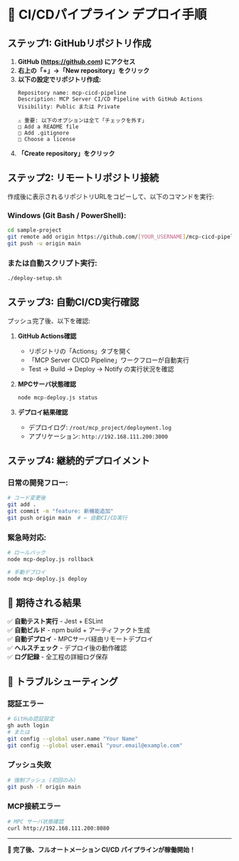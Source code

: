 # 🚀 CI/CDパイプライン デプロイ手順

## ステップ1: GitHubリポジトリ作成

1. **GitHub (https://github.com) にアクセス**
2. **右上の「+」→「New repository」をクリック**
3. **以下の設定でリポジトリ作成:**
   ```
   Repository name: mcp-cicd-pipeline
   Description: MCP Server CI/CD Pipeline with GitHub Actions
   Visibility: Public または Private
   
   ⚠️ 重要: 以下のオプションは全て「チェックを外す」
   □ Add a README file
   □ Add .gitignore  
   □ Choose a license
   ```
4. **「Create repository」をクリック**

## ステップ2: リモートリポジトリ接続

作成後に表示されるリポジトリURLをコピーして、以下のコマンドを実行:

### Windows (Git Bash / PowerShell):
```bash
cd sample-project
git remote add origin https://github.com/[YOUR_USERNAME]/mcp-cicd-pipeline.git
git push -u origin main
```

### または自動スクリプト実行:
```bash
./deploy-setup.sh
```

## ステップ3: 自動CI/CD実行確認

プッシュ完了後、以下を確認:

1. **GitHub Actions確認**
   - リポジトリの「Actions」タブを開く
   - 「MCP Server CI/CD Pipeline」ワークフローが自動実行
   - Test → Build → Deploy → Notify の実行状況を確認

2. **MPCサーバ状態確認**
   ```bash
   node mcp-deploy.js status
   ```

3. **デプロイ結果確認**
   - デプロイログ: `/root/mcp_project/deployment.log`
   - アプリケーション: `http://192.168.111.200:3000`

## ステップ4: 継続的デプロイメント

### 日常の開発フロー:
```bash
# コード変更後
git add .
git commit -m "feature: 新機能追加"
git push origin main  # ← 自動CI/CD実行
```

### 緊急時対応:
```bash
# ロールバック
node mcp-deploy.js rollback

# 手動デプロイ
node mcp-deploy.js deploy
```

## 🎯 期待される結果

✅ **自動テスト実行** - Jest + ESLint  
✅ **自動ビルド** - npm build + アーティファクト生成  
✅ **自動デプロイ** - MPCサーバ経由リモートデプロイ  
✅ **ヘルスチェック** - デプロイ後の動作確認  
✅ **ログ記録** - 全工程の詳細ログ保存  

## 🔧 トラブルシューティング

### 認証エラー
```bash
# GitHub認証設定
gh auth login
# または
git config --global user.name "Your Name"
git config --global user.email "your.email@example.com"
```

### プッシュ失敗
```bash
# 強制プッシュ (初回のみ)
git push -f origin main
```

### MCP接続エラー
```bash
# MPC サーバ状態確認
curl http://192.168.111.200:8080
```

---

**🎉 完了後、フルオートメーション CI/CD パイプラインが稼働開始！**